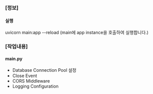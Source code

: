### [정보] 
#### 실행
uvicorn main:app --reload
(main에 app instance을 호출하여 실행합니다.)

### [작업내용]
#### main.py
- Database Connection Pool 설정
- Close Event
- CORS Middleware
- Logging Configuration



